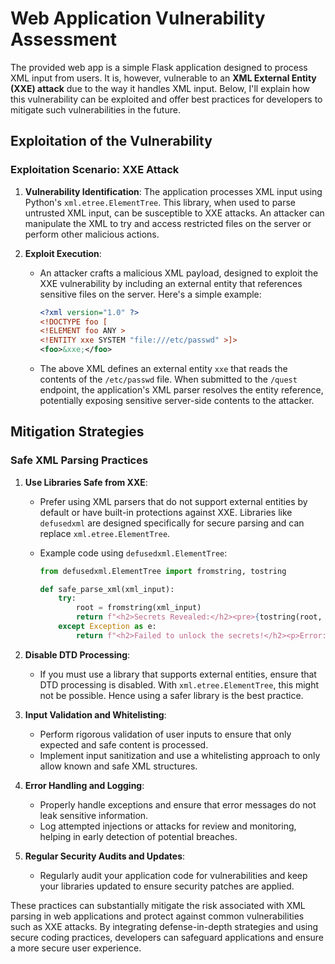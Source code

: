 # Web Application Vulnerability Assessment

The provided web app is a simple Flask application designed to process XML input from users. It is, however, vulnerable to an **XML External Entity (XXE) attack** due to the way it handles XML input. Below, I'll explain how this vulnerability can be exploited and offer best practices for developers to mitigate such vulnerabilities in the future.

## Exploitation of the Vulnerability

### Exploitation Scenario: XXE Attack

1. **Vulnerability Identification**: The application processes XML input using Python's `xml.etree.ElementTree`. This library, when used to parse untrusted XML input, can be susceptible to XXE attacks. An attacker can manipulate the XML to try and access restricted files on the server or perform other malicious actions.

2. **Exploit Execution**:
   - An attacker crafts a malicious XML payload, designed to exploit the XXE vulnerability by including an external entity that references sensitive files on the server. Here's a simple example:

     ```xml
     <?xml version="1.0" ?>
     <!DOCTYPE foo [
     <!ELEMENT foo ANY >
     <!ENTITY xxe SYSTEM "file:///etc/passwd" >]>
     <foo>&xxe;</foo>
     ```

   - The above XML defines an external entity `xxe` that reads the contents of the `/etc/passwd` file. When submitted to the `/quest` endpoint, the application's XML parser resolves the entity reference, potentially exposing sensitive server-side contents to the attacker.

## Mitigation Strategies

### Safe XML Parsing Practices

1. **Use Libraries Safe from XXE**:
   - Prefer using XML parsers that do not support external entities by default or have built-in protections against XXE. Libraries like `defusedxml` are designed specifically for secure parsing and can replace `xml.etree.ElementTree`.
   - Example code using `defusedxml.ElementTree`:

     ```python
     from defusedxml.ElementTree import fromstring, tostring

     def safe_parse_xml(xml_input):
         try:
             root = fromstring(xml_input)
             return f"<h2>Secrets Revealed:</h2><pre>{tostring(root, encoding='unicode')}</pre>"
         except Exception as e:
             return f"<h2>Failed to unlock the secrets!</h2><p>Error: {str(e)}</p>"
     ```

2. **Disable DTD Processing**:
   - If you must use a library that supports external entities, ensure that DTD processing is disabled. With `xml.etree.ElementTree`, this might not be possible. Hence using a safer library is the best practice.

3. **Input Validation and Whitelisting**:
   - Perform rigorous validation of user inputs to ensure that only expected and safe content is processed.
   - Implement input sanitization and use a whitelisting approach to only allow known and safe XML structures.

4. **Error Handling and Logging**:
   - Properly handle exceptions and ensure that error messages do not leak sensitive information.
   - Log attempted injections or attacks for review and monitoring, helping in early detection of potential breaches.

5. **Regular Security Audits and Updates**:
   - Regularly audit your application code for vulnerabilities and keep your libraries updated to ensure security patches are applied.

These practices can substantially mitigate the risk associated with XML parsing in web applications and protect against common vulnerabilities such as XXE attacks. By integrating defense-in-depth strategies and using secure coding practices, developers can safeguard applications and ensure a more secure user experience.